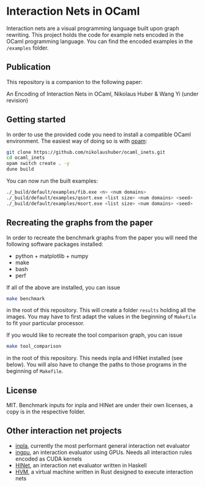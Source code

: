 # Interaction Nets in OCaml 

Interaction nets are a visual programming language built upon graph rewriting. This project holds the code for example nets encoded in the OCaml programming language. You can find the encoded examples in the `/examples` folder. 

## Publication

This repository is a companion to the following paper: 

An Encoding of Interaction Nets in OCaml, 
Nikolaus Huber & Wang Yi 
(under revision)

## Getting started 

In order to use the provided code you need to install a compatible OCaml environment. The easiest way of doing so is with [opam](https://opam.ocaml.org): 

```bash
git clone https://github.com/nikolaushuber/ocaml_inets.git 
cd ocaml_inets 
opam switch create . -y  
dune build 
```

You can now run the built examples: 

```bash 
./_build/default/examples/fib.exe <n> <num domains> 
./_build/default/examples/qsort.exe <list size> <num domains> <seed> 
./_build/default/examples/msort.exe <list size> <num domains> <seed> 
```

## Recreating the graphs from the paper 

In order to recreate the benchmark graphs from the paper you will need the following software packages installed: 

- python + matplotlib + numpy 
- make 
- bash 
- perf 

If all of the above are installed, you can issue 

```bash 
make benchmark 
```

in the root of this repository. This will create a folder `results` holding all the images. You may have to first adapt the values in the beginning of `Makefile` to fit your particular processor. 

If you would like to recreate the tool comparison graph, you can issue 

```bash 
make tool_comparison 
``` 

in the root of this repository. This needs inpla and HINet installed (see below). 
You will also have to change the paths to those programs in the beginning of `Makefile`. 

## License 

MIT. Benchmark inputs for inpla and HINet are under their own licenses, a copy is in the respective folder. 

## Other interaction net projects 

- [inpla](https://github.com/inpla/inpla/), currently the most performant general interaction net evaluator 
- [ingpu](https://github.com/euschn/ingpu), an interaction evaluator using GPUs. Needs all interaction rules encoded as CUDA kernels 
- [HINet](http://www.cas.mcmaster.ca/~kahl/Haskell/HINet/), an interaction net evaluator written in Haskell 
- [HVM](https://github.com/HigherOrderCO/HVM), a virtual machine written in Rust designed to execute interaction nets 
